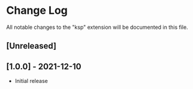 # Change Log

All notable changes to the "ksp" extension will be documented in this file.

## [Unreleased]

## [1.0.0] - 2021-12-10
- Initial release